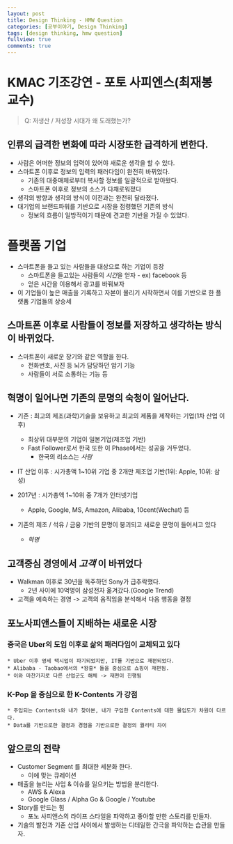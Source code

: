 ```yaml
---
layout: post
title: Design Thinking - HMW Question
categories: [공부이야기, Design Thinking]
tags: [design thinking, hmw question]
fullview: true
comments: true
---
```

# KMAC 기조강연 - 포토 사피엔스(최재봉 교수)
> Q: 저생산 / 저성장 시대가 왜 도래했는가?

## 인류의 급격한 변화에 따라 시장또한 급격하게 변한다.
* 사람은 어떠한 정보의 입력이 있어야 새로운 생각을 할 수 있다.
* 스마트폰 이후로 정보의 입력의 패러다임이 완전히 바뀌었다.
    * 기존의 대중매체로부터 복사할 정보를 일괄적으로 받아왔다.
    * 스마트폰 이후로 정보의 소스가 다채로워졌다
* 생각의 방향과 생각의 방식이 이전과는 완전히 달라졌다.
* 대기업의 브랜드파워를 기반으로 시장을 점령했던 기존의 방식
    * 정보의 흐름이 일방적이기 때문에 견고한 기반을 가질 수 있었다.

# 플랫폼 기업
* 스마트폰을 들고 있는 사람들을 대상으로 하는 기업이 등장
    * 스마트폰을 들고있는 사람들의 *시간*을 얻자 - ex) facebook 등
    * 얻은 시간을 이용해서 광고를 바꿔보자
* 이 기업들이 높은 매출을 기록하고 자본이 몰리기 시작하면서 이를 기반으로 한 플랫폼 기업들의 상승세

## 스마트폰 이후로 사람들이 정보를 저장하고 생각하는 방식이 바뀌었다.
* 스마트폰이 새로운 장기와 같은 역할을 한다. 
    * 전화번호, 사진 등 뇌가 담당하던 암기 기능
    * 사람들이 서로 소통하는 기능 등

## 혁명이 일어나면 기존의 문명의 숙청이 일어난다.
* 기존 : 최고의 제조(과학)기술을 보유하고 최고의 제품을 제작하는 기업(1차 산업 이후)
    * 최상위 대부분의 기업이 일본기업(제조업 기반)
    * Fast Follower로서 한국 또한 이 Phase에서는 성공을 거두었다.
        * 한국의 리소스는 *사람*
    
* IT 산업 이후 : 시가총액 1~10위 기업 중 2개만 제조업 기반(1위: Apple, 10위: 삼성)
* 2017년 : 시가총액 1~10위 중 7개가 인터넷기업
    * Apple, Google, MS, Amazon, Alibaba, 10cent(Wechat) 등
* 기존의 제조 / 석유 / 금융 기반의 문명이 붕괴되고 새로운 문명이 들어서고 있다
    * *혁명*

## 고객중심 경영에서 *고객* 이 바뀌었다
* Walkman 이후로 30년을 독주하던 Sony가 급추락했다.
    * 2년 사이에 10억명이 삼성전자 옮겨갔다.(Google Trend)
* 고객을 예측하는 경영 -> 고객의 움직임을 분석해서 다음 행동을 결정


## 포노사피앤스들이 지배하는 새로운 시장 
### 중국은 Uber의 도입 이후로 삶의 패러다임이 교체되고 있다
    * Uber 이후 영세 택시업이 파기되었지만, IT를 기반으로 재편되었다.
    * Alibaba - Taobao에서의 *왕홍* 들을 중심으로 쇼핑이 재편됨.
    * 이와 마찬가지로 다른 산업군도 해체 -> 재편이 진행됨
### K-Pop 을 중심으로 한 K-Contents 가 강점 
    * 주입되는 Contents와 내가 찾아본, 내가 구입한 Contents에 대한 몰입도가 차원이 다르다.
    * Data를 기반으로한 결정과 경험을 기반으로한 결정의 퀄리티 차이

## 앞으로의 전략
* Customer Segment 를 최대한 세분화 한다.
    * 이에 맞는 큐레이션
* 매출을 늘리는 사업 & 이슈를 일으키는 방법을 분리한다.
    * AWS & Alexa
    * Google Glass / Alpha Go & Google / Youtube
* Story를 만드는 힘
    * 포노 사피앤스의 라이프 스타일을 파악하고 좋아할 만한 스토리를 만들자.
* 기술의 발전과 기존 산업 사이에서 발생하는 디테일한 간극을 파악하는 습관을 만들자.

